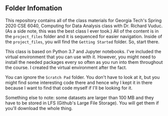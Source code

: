 ## Folder Infomation

This repository contains all of the class materials for Georgia Tech's Spring 2020 CSE 6040, Computing for Data Analysis class with Dr. Richard Vuduc. (As a side note, this was the best class I ever took.) All of the content is in the `project_files` folder and it is sequenced for easier navigation. Inside of the `project_files`, you will find the `Getting Started` folder. So, start there. 

This class is based on Python 3.7 and Jupyter notebooks. I've included the virtual environment that you can use with it. However, you might need to install the needed packages every so often as you run into them throughout the course. I created the virtual environment after the fact.

You can ignore the `Scratch Pad` folder. You don't have to look at it, but you might find some interesting code there and hence why I kept it in there because I want to find that code myself if I'll be looking for it.

Something else to note: some datasets are larger than 100 MB and they have to be stored in LFS (Github's Large File Storage). You will get them if you'll download the whole thing.
